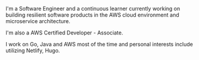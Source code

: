 I'm a Software Engineer and a continuous learner currently working on building resilient software products in the AWS cloud environment and microservice architecture.

I'm also a AWS Certified Developer - Associate.

I work on Go, Java and AWS most of the time and personal interests include utilizing Netlify, Hugo. 
